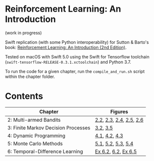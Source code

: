 # Reinforcement Learning: An Introduction

(work in progress)

Swift replication (with some Python interoperability) for Sutton & Barto's book: [Reinforcement Learning: An Introduction (2nd Edition)](http://incompleteideas.net/book/the-book-2nd.html).

Tested on macOS with Swift 5.0 using the Swift for Tensorflow toolchain (`swift-tensorflow-RELEASE-0.3.1.xctoolchain`) and Python 3.7.

To run the code for a given chapter, run the `compile_and_run.sh` script within the chapter folder.

# Contents

| Chapter | Figures |
| ------- | ------- |
| 2: Multi-armed Bandits | [2.2](Chapter_2/Fig_2.2.png), [2.3](Chapter_2/Fig_2.3.png), [2.4](Chapter_2/Fig_2.4.png), [2.5](Chapter_2/Fig_2.5.png), [2.6](Chapter_2/Fig_2.6.png) |
| 3: Finite Markov Decision Processes | [3.2](Chapter_3/Fig_3.2.png), [3.5](Chapter_3/Fig_3.5.png) |
| 4: Dynamic Programming | [4.1](Chapter_4/Fig_4.1.png), [4.2](Chapter_4/Fig_4.2.png), [4.3](Chapter_4/Fig_4.3.png) |
| 5: Monte Carlo Methods | [5.1](Chapter_5/Fig_5.1.png), [5.2](Chapter_5/Fig_5.2.png), [5.3](Chapter_5/Fig_5.3.png), [5.4](Chapter_5/Fig_5.4.png) |
| 6: Temporal-Difference Learning | [Ex 6.2](Chapter_6/Example_6.2.png), [6.2](Chapter_6/Fig_6.2.png), [Ex 6.5](Chapter_6/Example_6.5.png) |
